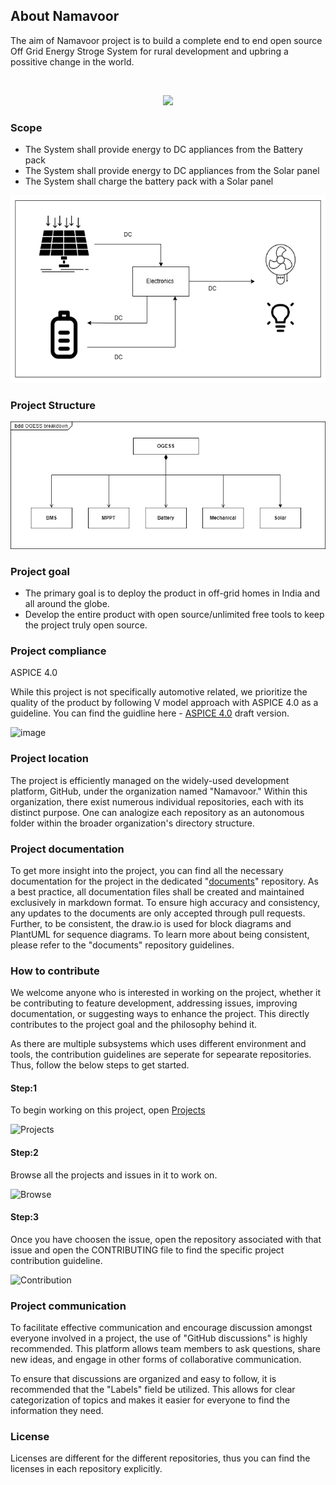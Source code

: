 ## About Namavoor

The aim of Namavoor project is to build a complete end to end open source Off Grid Energy Stroge System for rural development and upbring a possitive change in the world. 
 
&nbsp;
<p align="center">
<img src="https://github.com/Namavoor/.github/assets/109693291/12143671-8ca0-4850-931d-ce0dd78ceaa2"/>
</p>

### Scope 


- The System shall provide energy to DC appliances from the Battery pack  
- The System shall provide energy to DC appliances from the Solar panel 
- The System shall charge the battery pack with a Solar panel  
  
<p align="center">
<img src="https://github.com/Namavoor/documents/blob/main/doc_images/OGESS%20Block%20diagram_.drawio.png" width="550" height="300"/>
</p>


### Project Structure 

<p align="center">
<img src="https://github.com/Namavoor/documents/blob/main/doc_images/OGESS%20breakdown.drawio.png"/>
</p>


 ### Project goal 

* The primary goal is to deploy the product in off-grid homes in India and all around the globe.
* Develop the entire product with open source/unlimited free tools to keep the project truly open source.


### Project compliance 

ASPICE 4.0

While this project is not specifically automotive related, we prioritize the quality of the product by following V model approach with ASPICE 4.0 as a guideline. You can find the guidline here - [ASPICE 4.0](https://vda-qmc.de/wp-content/uploads/2023/06/Automotive-SPICE-PAM-40-Gelbbandrelease.pdf) draft version. 


![image](https://github.com/Namavoor/.github/assets/109693291/34b7d06c-31b1-4307-a2e8-3b7e84ce7303)


### Project location 


The  project is efficiently managed on the widely-used development platform, GitHub, under the organization named "Namavoor." Within this organization, there exist numerous individual repositories, each with its distinct purpose. One can analogize each repository as an autonomous folder within the broader organization's directory structure.

### Project documentation


To get more insight into the project, you can find all the necessary documentation for the project in the dedicated "[documents](https://github.com/Namavoor/documents)" repository. As a best practice, all documentation files shall be created and maintained exclusively in markdown format. To ensure high accuracy and consistency, any updates to the documents are only accepted through pull requests. Further, to be consistent, the draw.io is used for block diagrams and PlantUML for sequence diagrams. To learn more about being consistent, please refer to the "documents" repository guidelines. 

### How to contribute 

We welcome anyone who is interested in working on the project, whether it be contributing to feature development, addressing issues, improving documentation, or suggesting ways to enhance the project. This directly contributes to the project goal and the philosophy behind it. 

As there are multiple subsystems which uses different environment and tools, the contribution guidelines are seperate for sepearate repositories. Thus, follow the below steps to get started. 

#### Step:1 
To begin working on this project, open [Projects](https://github.com/orgs/Namavoor/projects?query=is%3Aopen) 

![Projects ](https://github.com/Namavoor/.github/assets/109693291/138fa6fd-fa9b-4831-ba4f-86b5b0f3ab44)


#### Step:2
Browse all the projects and issues in it to work on.

![Browse](https://github.com/Namavoor/.github/assets/109693291/74883cc7-a0da-4950-8d29-81739d45c089)



#### Step:3 
Once you have choosen the issue, open the repository associated with that issue and open the CONTRIBUTING file to find the specific project contribution guideline. 

![Contribution](https://github.com/Namavoor/.github/assets/109693291/e2b9edb0-10f9-4de8-87fa-b8bc370edf30)


### Project communication

To facilitate effective communication and encourage discussion amongst everyone involved in a project, the use of "GitHub discussions" is highly recommended. This platform allows team members to ask questions, share new ideas, and engage in other forms of collaborative communication.

To ensure that discussions are organized and easy to follow, it is recommended that the "Labels" field be utilized. This allows for clear categorization of topics and makes it easier for everyone to find the information they need.


### License 

Licenses are different for the different repositories, thus you can find the licenses in each repository explicitly. 



